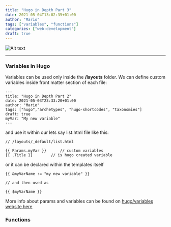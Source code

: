 ```yaml
---
title: "Hugo in Depth Part 3"
date: 2021-05-04T13:02:35+01:00
author: "Mario"
tags: ["variables", "functions"]
categories: ["web-development"]
draft: true
---
```

![Alt text](https://cdn.pixabay.com/photo/2021/04/25/11/15/car-6206163_960_720.png "Car ")

---
### Variables in Hugo

Variables can be used only inside the **/layouts** folder. We can define custom variables inside front matter section of each file:
```
---
title: "Hugo in Depth Part 2"
date: 2021-05-03T23:33:20+01:00
author: "Mario"
tags: ["hugo","archetypes", "hugo-shortcodes", "taxonomies"]
draft: true
myVar: "My new variable"
---
```
and use it within our lets say list.html file like this:
```
// /layouts/_default/list.html

{{ Params.myVar }}      // custom variables
{{ .Title }}        // is hugo created variable
```
or it can be declared within the templates itself
```
{{ &myVarName := "my new variable" }}

// and then used as

{{ $myVarName }}
```
More info about params and variables can be found on [hugo/variables website here](https://gohugo.io/variables)

### Functions